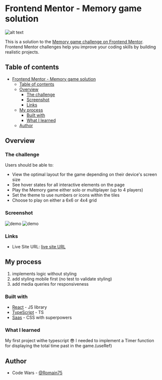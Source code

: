 # Frontend Mentor - Memory game solution

![alt text](https://res.cloudinary.com/dz209s6jk/image/upload/q_auto,w_700/Challenges/lphd7s3gcbcgcxmfjt19.jpg)

This is a solution to the [Memory game challenge on Frontend Mentor](https://www.frontendmentor.io/challenges/memory-game-vse4WFPvM). Frontend Mentor challenges help you improve your coding skills by building realistic projects.
## Table of contents

- [Frontend Mentor - Memory game solution](#frontend-mentor---memory-game-solution)
  - [Table of contents](#table-of-contents)
  - [Overview](#overview)
    - [The challenge](#the-challenge)
    - [Screenshot](#screenshot)
    - [Links](#links)
  - [My process](#my-process)
    - [Built with](#built-with)
    - [What I learned](#what-i-learned)
  - [Author](#author)

## Overview

### The challenge

Users should be able to:

- View the optimal layout for the game depending on their device's screen size
- See hover states for all interactive elements on the page
- Play the Memory game either solo or multiplayer (up to 4 players)
- Set the theme to use numbers or icons within the tiles
- Choose to play on either a 6x6 or 4x4 grid

### Screenshot

![demo](./images/memory-challenge-small.gif) ![demo](./images/memory-challenge-2-small.gif)

### Links

- Live Site URL: [live site URL](https://romainchenard-memorygame.netlify.app)

## My process

1. implements logic without styling
2. add styling mobile first (no test to validate styling)
3. add media queries for responsiveness

### Built with

- [React](https://reactjs.org/) - JS library
- [TypeScript](https://www.typescriptlang.org/) - TS
- [Saas](https://sass-lang.com/) - CSS with superpowers

### What I learned

My first project withe typescript :sunglasses:
I needed to implement a Timer function for displaying the total time past in the game.(useRef)

## Author

- Code Wars - [@Romain75](https://www.codewars.com/users/Romain75)

